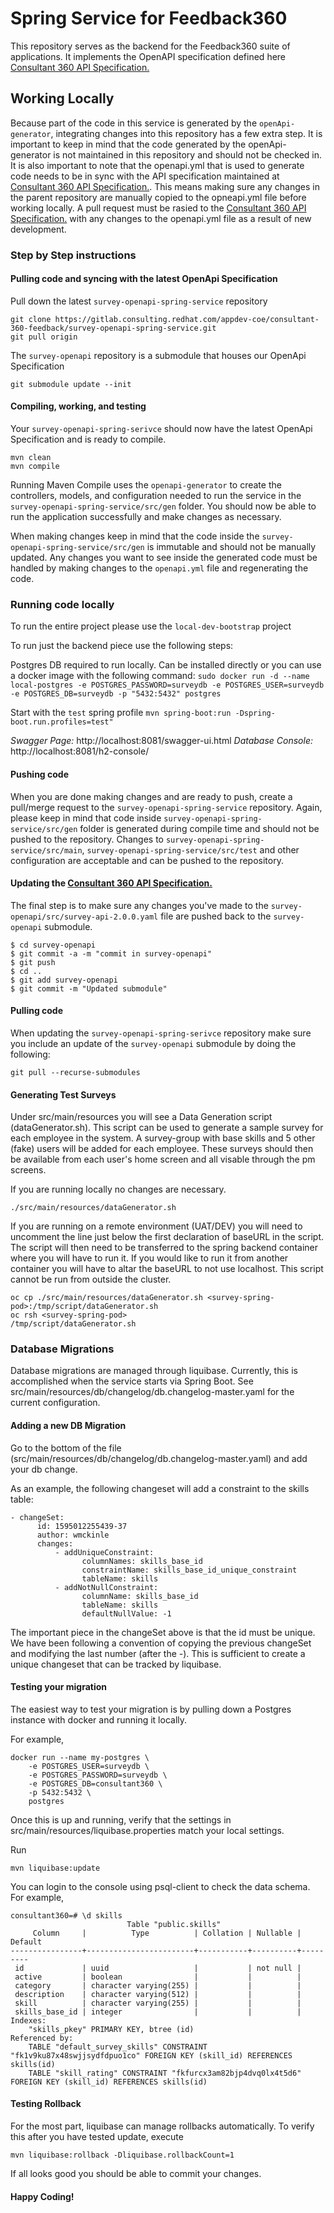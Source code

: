 # Spring Service for Feedback360

This repository serves as the backend for the Feedback360 suite of applications.  It implements the OpenAPI specification defined here [Consultant 360 API Specification.](https://gitlab.consulting.redhat.com/appdev-coe/consultant-360-feedback/survey-openapi)

## Working Locally
Because part of the code in this service is generated by the ```openApi-generator```, integrating changes into this repository has a few extra step.  It is important to keep in mind that the code generated by the openApi-generator is not maintained in this repository and should not be checked in.  It is also important to note that the openapi.yml that is used to generate code needs to be in sync with the API specification maintained at [Consultant 360 API Specification.](https://gitlab.consulting.redhat.com/appdev-coe/consultant-360-feedback/survey-openapi).  This means making sure any changes in the parent repository are manually copied to the opneapi.yml file before working locally.  A pull request must be rasied to the [Consultant 360 API Specification.](https://gitlab.consulting.redhat.com/appdev-coe/consultant-360-feedback/survey-openapi) with any changes to the openapi.yml file as a result of new development.


### Step by Step instructions
#### Pulling code and syncing with the latest OpenApi Specification 
Pull down the latest ```survey-openapi-spring-service``` repository
```
git clone https://gitlab.consulting.redhat.com/appdev-coe/consultant-360-feedback/survey-openapi-spring-service.git
git pull origin
```
The ```survey-openapi``` repository is a submodule that houses our OpenApi Specification
```
git submodule update --init
```

#### Compiling, working, and testing
Your ```survey-openapi-spring-serivce``` should now have the latest OpenApi Specification and is ready to compile.
```
mvn clean
mvn compile
```
Running Maven Compile uses the ```openapi-generator``` to create the controllers, models, and configuration needed to run the service in the ```survey-openapi-spring-service/src/gen``` folder.  You should now be able to run the application successfully and make changes as necessary.  

When making changes keep in mind that the code inside the ```survey-openapi-spring-service/src/gen``` is immutable and should not be manually updated.  Any changes you want to see inside the generated code must be handled by making changes to the ```openapi.yml``` file and regenerating the code.  

### Running code locally

To run the entire project please use the `local-dev-bootstrap` project

To run just the backend piece use the following steps:

Postgres DB required to run locally. Can be installed directly or you can use a docker image with the following command:
`sudo docker run -d --name local-postgres -e POSTGRES_PASSWORD=surveydb -e POSTGRES_USER=surveydb -e POSTGRES_DB=surveydb -p "5432:5432" postgres`

Start with the `test` spring profile
`mvn spring-boot:run -Dspring-boot.run.profiles=test"`

*Swagger Page:* http://localhost:8081/swagger-ui.html
*Database Console:* http://localhost:8081/h2-console/

 
#### Pushing code
When you are done making changes and are ready to push, create a pull/merge request to the ```survey-openapi-spring-service``` repository. Again, please keep in mind that code inside  ```survey-openapi-spring-service/src/gen``` folder is generated during compile time and should not be pushed to the repository.  Changes to ```survey-openapi-spring-service/src/main```, ```survey-openapi-spring-service/src/test``` and other configuration are acceptable and can be pushed to the repository.

#### Updating the [Consultant 360 API Specification.](https://gitlab.consulting.redhat.com/appdev-coe/consultant-360-feedback/survey-openapi)
The final step is to make sure any changes you've made to the ```survey-openapi/src/survey-api-2.0.0.yaml``` file are pushed back to the ```survey-openapi``` submodule.
```
$ cd survey-openapi
$ git commit -a -m "commit in survey-openapi"
$ git push
$ cd ..
$ git add survey-openapi
$ git commit -m "Updated submodule"
```

#### Pulling code
When updating the ```survey-openapi-spring-serivce``` repository make sure you include an update of the ```survey-openapi``` submodule by doing the following:
```
git pull --recurse-submodules
```

#### Generating Test Surveys 
Under src/main/resources you will see a Data Generation script (dataGenerator.sh). This script can be used to generate a sample survey for each employee in the system. A survey-group with base skills and 5 other (fake) users will be added for each employee. These surveys should then be available from each user's home screen and all visable through the pm screens.

If you are running locally no changes are necessary.
```
./src/main/resources/dataGenerator.sh
```
If you are running on a remote environment (UAT/DEV) you will need to uncomment the line just below the first declaration of baseURL in the script. The script will then need to be transferred to the spring backend container where you will have to run it. If you would like to run it from another container you will have to altar the baseURL to not use localhost. This script cannot be run from outside the cluster. 
```
oc cp ./src/main/resources/dataGenerator.sh <survey-spring-pod>:/tmp/script/dataGenerator.sh
oc rsh <survey-spring-pod>
/tmp/script/dataGenerator.sh
```
### Database Migrations
Database migrations are managed through liquibase.  Currently, this is accomplished when the service starts via Spring Boot.
See src/main/resources/db/changelog/db.changelog-master.yaml for the current configuration.

#### Adding a new DB Migration
Go to the bottom of the file (src/main/resources/db/changelog/db.changelog-master.yaml) and add your db change.  

As an example, the following changeset will add a constraint to the skills table:
```aidl
- changeSet:
      id: 1595012255439-37
      author: wmckinle
      changes:
          - addUniqueConstraint:
                columnNames: skills_base_id
                constraintName: skills_base_id_unique_constraint
                tableName: skills
          - addNotNullConstraint:
                columnName: skills_base_id
                tableName: skills
                defaultNullValue: -1
```
The important piece in the changeSet above is that the id must be unique.  We have been following a convention of copying the
previous changeSet and modifying the last number (after the -).  This is sufficient to create a unique changeset that can 
be tracked by liquibase.

#### Testing your migration
The easiest way to test your migration is by pulling down a Postgres instance with docker and running it locally.

For example,
```aidl
docker run --name my-postgres \
    -e POSTGRES_USER=surveydb \
    -e POSTGRES_PASSWORD=surveydb \
    -e POSTGRES_DB=consultant360 \
    -p 5432:5432 \
    postgres
```
Once this is up and running, verify that the settings in src/main/resources/liquibase.properties match your local settings.

Run
```aidl
mvn liquibase:update
```

You can login to the console using psql-client to check the data schema.  For example,
```aidl
consultant360=# \d skills
                          Table "public.skills"
     Column     |          Type          | Collation | Nullable | Default 
----------------+------------------------+-----------+----------+---------
 id             | uuid                   |           | not null | 
 active         | boolean                |           |          | 
 category       | character varying(255) |           |          | 
 description    | character varying(512) |           |          | 
 skill          | character varying(255) |           |          | 
 skills_base_id | integer                |           |          | 
Indexes:
    "skills_pkey" PRIMARY KEY, btree (id)
Referenced by:
    TABLE "default_survey_skills" CONSTRAINT "fk1v9ku87x48swjjsydfdpuo1co" FOREIGN KEY (skill_id) REFERENCES skills(id)
    TABLE "skill_rating" CONSTRAINT "fkfurcx3am82bjp4dvq0lx4t5d6" FOREIGN KEY (skill_id) REFERENCES skills(id)

```

#### Testing Rollback
For the most part, liquibase can manage rollbacks automatically.  To verify this after you have tested update, execute 

`mvn liquibase:rollback -Dliquibase.rollbackCount=1`

If all looks good you should be able to commit your changes.

#### Happy Coding!


